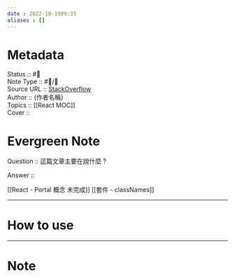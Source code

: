 ```yaml
---
date : 2022-10-1909:33
aliases : []
---
```

# Metadata
Status :: #🌱 <br>
Note Type :: #📨/📝 <br>
Source URL :: [StackOverflow](https://stackoverflow.com/questions/54740182/writing-a-react-hook-to-handle-multiple-divs-visibility-on-mouse-click) <br>
Author :: {作者名稱} <br>
Topics :: [[React MOC]]<br>
Cover ::

# Evergreen Note

Question :: 這篇文章主要在說什麼 ?

Answer ::


[[React - Portal 概念 未完成]]
[[套件 -  classNames]]

---

# How to use

---

# Note